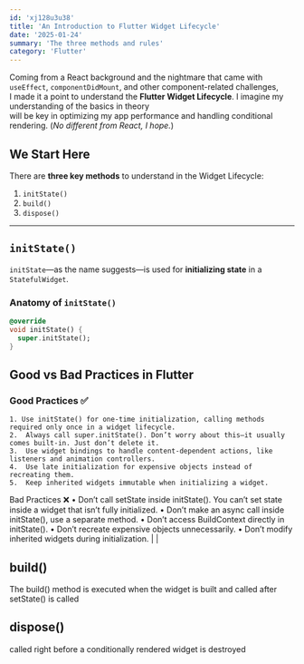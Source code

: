 ```yaml
---
id: 'xj128u3u38'
title: 'An Introduction to Flutter Widget Lifecycle'
date: '2025-01-24'
summary: 'The three methods and rules'
category: 'Flutter'
---
```


Coming from a React background and the nightmare that came with `useEffect`, `componentDidMount`, and other component-related challenges,  
I made it a point to understand the **Flutter Widget Lifecycle**. I imagine my understanding of the basics in theory  
will be key in optimizing my app performance and handling conditional rendering. (*No different from React, I hope.*)

## We Start Here  

There are **three key methods** to understand in the Widget Lifecycle:  

1. `initState()`
2. `build()`
3. `dispose()`

---

## `initState()`

`initState`—as the name suggests—is used for **initializing state** in a `StatefulWidget`.  

### **Anatomy of `initState()`**  

```dart
@override
void initState() {
  super.initState();
}

```

## Good vs Bad Practices in Flutter 

### Good Practices ✅

	1. Use initState() for one-time initialization, calling methods required only once in a widget lifecycle.
	2.	Always call super.initState(). Don’t worry about this—it usually comes built-in. Just don’t delete it.
	3.	Use widget bindings to handle content-dependent actions, like listeners and animation controllers.
	4.	Use late initialization for expensive objects instead of recreating them.
	5.	Keep inherited widgets immutable when initializing a widget.

Bad Practices ❌
	•	Don’t call setState inside initState(). You can’t set state inside a widget that isn’t fully initialized.
	•	Don’t make an async call inside initState(), use a separate method.
	•	Don’t access BuildContext directly in initState().
	•	Don’t recreate expensive objects unnecessarily.
	•	Don’t modify inherited widgets during initialization.                                                   |     |

## build()

The build() method is executed when the widget is built and called after setState() is called


## dispose()
called right before a conditionally rendered widget is destroyed

